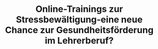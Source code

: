 --- 
abstract: '' 
authors: 
 - D Lehr
 -  M Eckert
 -  K Baum
 -  H Thiart
 -  E Heber
 -  M Berking
 -  B Sieland
 -  ...
doi: '' 
featured: false 
publication: '*Lehrerbildung auf dem Prüfstand*, 186' 
publication_short: '' 
publishDate: '2014-01-01' 
title: 'Online-Trainings zur Stressbewältigung-eine neue Chance zur Gesundheitsförderung im Lehrerberuf?' 
url_code: '' 
url_dataset: '' 
url_pdf: '' 
url_poster: '' 
url_project: '' 
url_slides: '' 
url_source: '' 
url_video: '' 
---